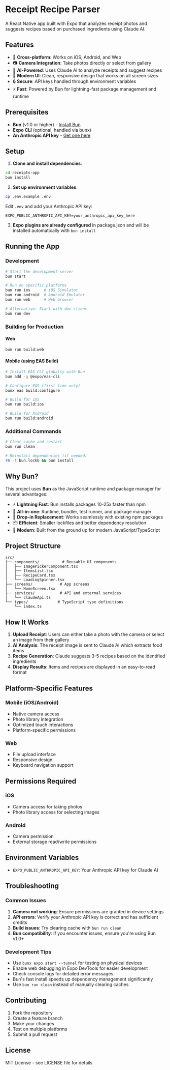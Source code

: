 # Receipt Recipe Parser

A React Native app built with Expo that analyzes receipt photos and suggests recipes based on purchased ingredients using Claude AI.

## Features

- 📱 **Cross-platform**: Works on iOS, Android, and Web
- 📷 **Camera Integration**: Take photos directly or select from gallery
- 🤖 **AI-Powered**: Uses Claude AI to analyze receipts and suggest recipes
- 🎨 **Modern UI**: Clean, responsive design that works on all screen sizes
- 🔒 **Secure**: API keys handled through environment variables
- ⚡ **Fast**: Powered by Bun for lightning-fast package management and runtime

## Prerequisites

- **Bun** (v1.0 or higher) - [Install Bun](https://bun.sh/docs/installation)
- **Expo CLI** (optional, handled via bunx)
- **An Anthropic API key** - [Get one here](https://console.anthropic.com/)

## Setup

1. **Clone and install dependencies**:
```bash
cd receipts-app
bun install
```

2. **Set up environment variables**:
```bash
cp .env.example .env
```
Edit `.env` and add your Anthropic API key:
```
EXPO_PUBLIC_ANTHROPIC_API_KEY=your_anthropic_api_key_here
```

3. **Expo plugins are already configured** in package.json and will be installed automatically with `bun install`

## Running the App

### Development
```bash
# Start the development server
bun start

# Run on specific platforms
bun run ios      # iOS Simulator
bun run android  # Android Emulator
bun run web      # Web browser

# Alternative: Start with dev client
bun run dev
```

### Building for Production

#### Web
```bash
bun run build:web
```

#### Mobile (using EAS Build)
```bash
# Install EAS CLI globally with Bun
bun add -g @expo/eas-cli

# Configure EAS (first time only)
bunx eas build:configure

# Build for iOS
bun run build:ios

# Build for Android
bun run build:android
```

### Additional Commands
```bash
# Clear cache and restart
bun run clean

# Reinstall dependencies (if needed)
rm -f bun.lockb && bun install
```

## Why Bun?

This project uses **Bun** as the JavaScript runtime and package manager for several advantages:

- ⚡ **Lightning Fast**: Bun installs packages 10-25x faster than npm
- 🔧 **All-in-one**: Runtime, bundler, test runner, and package manager
- 🔗 **Drop-in Replacement**: Works seamlessly with existing npm packages
- 📦 **Efficient**: Smaller lockfiles and better dependency resolution
- 🚀 **Modern**: Built from the ground up for modern JavaScript/TypeScript

## Project Structure

```
src/
├── components/          # Reusable UI components
│   ├── ImagePickerComponent.tsx
│   ├── ItemsList.tsx
│   ├── RecipeCard.tsx
│   └── LoadingSpinner.tsx
├── screens/            # App screens
│   └── HomeScreen.tsx
├── services/           # API and external services
│   └── claudeApi.ts
└── types/             # TypeScript type definitions
    └── index.ts
```

## How It Works

1. **Upload Receipt**: Users can either take a photo with the camera or select an image from their gallery
2. **AI Analysis**: The receipt image is sent to Claude AI which extracts food items
3. **Recipe Generation**: Claude suggests 3-5 recipes based on the identified ingredients
4. **Display Results**: Items and recipes are displayed in an easy-to-read format

## Platform-Specific Features

### Mobile (iOS/Android)
- Native camera access
- Photo library integration
- Optimized touch interactions
- Platform-specific permissions

### Web
- File upload interface
- Responsive design
- Keyboard navigation support

## Permissions Required

### iOS
- Camera access for taking photos
- Photo library access for selecting images

### Android
- Camera permission
- External storage read/write permissions

## Environment Variables

- `EXPO_PUBLIC_ANTHROPIC_API_KEY`: Your Anthropic API key for Claude AI

## Troubleshooting

### Common Issues

1. **Camera not working**: Ensure permissions are granted in device settings
2. **API errors**: Verify your Anthropic API key is correct and has sufficient credits
3. **Build issues**: Try clearing cache with `bun run clean`
4. **Bun compatibility**: If you encounter issues, ensure you're using Bun v1.0+

### Development Tips

- Use `bunx expo start --tunnel` for testing on physical devices
- Enable web debugging in Expo DevTools for easier development
- Check console logs for detailed error messages
- Bun's fast install speeds up dependency management significantly
- Use `bun run clean` instead of manually clearing caches

## Contributing

1. Fork the repository
2. Create a feature branch
3. Make your changes
4. Test on multiple platforms
5. Submit a pull request

## License

MIT License - see LICENSE file for details